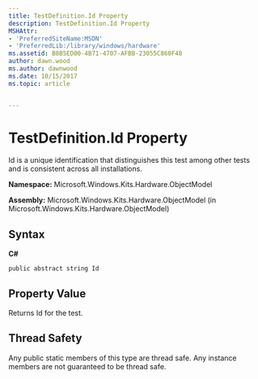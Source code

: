```yaml
---
title: TestDefinition.Id Property
description: TestDefinition.Id Property
MSHAttr:
- 'PreferredSiteName:MSDN'
- 'PreferredLib:/library/windows/hardware'
ms.assetid: B8B5ED00-4B71-4707-AFBB-23055C860F48
author: dawn.wood
ms.author: dawnwood
ms.date: 10/15/2017
ms.topic: article


---
```


# TestDefinition.Id Property


Id is a unique identification that distinguishes this test among other tests and is consistent across all installations.

**Namespace:** Microsoft.Windows.Kits.Hardware.ObjectModel

**Assembly:** Microsoft.Windows.Kits.Hardware.ObjectModel (in Microsoft.Windows.Kits.Hardware.ObjectModel)

## <span id="Syntax"></span><span id="syntax"></span><span id="SYNTAX"></span>Syntax


**C#**

`public abstract string Id`

## <span id="Property_Value"></span><span id="property_value"></span><span id="PROPERTY_VALUE"></span>Property Value


Returns Id for the test.

## <span id="Thread_Safety"></span><span id="thread_safety"></span><span id="THREAD_SAFETY"></span>Thread Safety


Any public static members of this type are thread safe. Any instance members are not guaranteed to be thread safe.

 

 






